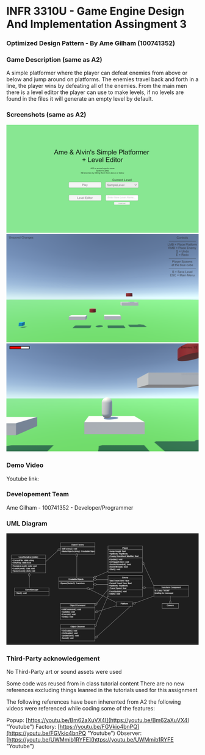 # INFR 3310U - Game Engine Design And Implementation Assingment 3

### Optimized Design Pattern - By Ame Gilham (100741352) 


### Game Description (same as A2)

A simple platformer where the player can defeat enemies from above or below and jump around on platforms. 
The enemies travel back and forth in a line, the player wins by defeating all of the enemies. 
From the main men there is a level editor the player can use to make levels, if no levels are found in the
files it will generate an empty level by default.

### Screenshots (same as A2)

![Menu](Images/Menu.png)
![Editor](Images/Editor.png)
![Game](Images/Game.png)

### Demo Video

Youtube link: []( "Youtube")

### Developement Team
Ame Gilham - 100741352 - Developer/Programmer

### UML Diagram

![UML](Images/UML.jpeg)

### Third-Party acknowledgement

No Third-Party art or sound assets were used

Some code was reused from in class tutorial content
There are no new references excluding things leanred in the tutorials used for this assignment

The following references have been inherented from A2
the following videos were referenced 
while coding some of the features:

Popup: [https://youtu.be/Bm62aXuVX4I](https://youtu.be/Bm62aXuVX4I "Youtube") 
Factory: [https://youtu.be/FGVkio4bnPQ](https://youtu.be/FGVkio4bnPQ "Youtube")
Observer: [https://youtu.be/UWMmib1RYFE](https://youtu.be/UWMmib1RYFE "Youtube")
